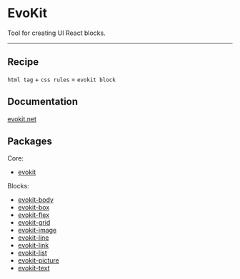 # EvoKit

Tool for creating UI React blocks.

---

## Recipe

`html tag` + `css rules` = `evokit block`

## Documentation

[evokit.net](http://evokit.net)

## Packages

Core:
  * [evokit](/packages/evokit/)

Blocks:
  * [evokit-body](/packages/evokit-body/)
  * [evokit-box](/packages/evokit-box/)
  * [evokit-flex](/packages/evokit-flex/)
  * [evokit-grid](/packages/evokit-grid/)
  * [evokit-image](/packages/evokit-image/)
  * [evokit-line](/packages/evokit-line/)
  * [evokit-link](/packages/evokit-link/)
  * [evokit-list](/packages/evokit-list/)
  * [evokit-picture](/packages/evokit-picture/)
  * [evokit-text](/packages/evokit-text/)
